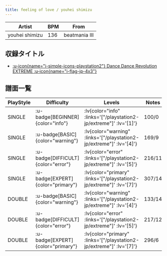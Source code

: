 ```yaml
---
title: feeling of love / youhei shimizu
---
```


|Artist|BPM|From|
|------|---|----|
|youhei shimizu|136|beatmania III|

## 収録タイトル

- [ :u-icon{name="i-simple-icons-playstation2"} Dance Dance Revolution EXTREME :u-icon{name="i-flag-jp-4x3"} ](/playstation2-jp/extreme)

## 譜面一覧

|PlayStyle|Difficulty|Levels|Notes|Movie|
|---------|----------|------|-----|-----|
|SINGLE| :u-badge[BEGINNER]{color="info"} | :lv{color="info" :links='["/playstation2-jp/extreme"]' :lv='[1]'} |100/0||
|SINGLE| :u-badge[BASIC]{color="warning"} | :lv{color="warning" :links='["/playstation2-jp/extreme"]' :lv='[4]'} |169/9||
|SINGLE| :u-badge[DIFFICULT]{color="error"} | :lv{color="error" :links='["/playstation2-jp/extreme"]' :lv='[5]'} |216/11||
|SINGLE| :u-badge[EXPERT]{color="primary"} | :lv{color="primary" :links='["/playstation2-jp/extreme"]' :lv='[7]'} |307/14||
|DOUBLE| :u-badge[BASIC]{color="warning"} | :lv{color="warning" :links='["/playstation2-jp/extreme"]' :lv='[4]'} |133/14||
|DOUBLE| :u-badge[DIFFICULT]{color="error"} | :lv{color="error" :links='["/playstation2-jp/extreme"]' :lv='[5]'} |217/12||
|DOUBLE| :u-badge[EXPERT]{color="primary"} | :lv{color="primary" :links='["/playstation2-jp/extreme"]' :lv='[7]'} |296/6||
